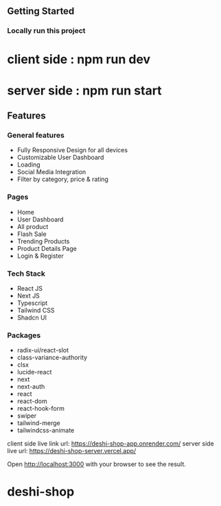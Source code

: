 

## Getting Started


### Locally run this project
# client side : npm run dev
# server side : npm run start

## Features

### General features

- Fully Responsive Design for all devices
- Customizable User Dashboard
- Loading
- Social Media Integration
- Filter by category, price & rating

### Pages

- Home
- User Dashboard
- All product
- Flash Sale
- Trending Products
- Product Details Page
- Login & Register

### Tech Stack

- React JS
- Next JS
- Typescript
- Tailwind CSS
- Shadcn UI

### Packages

- radix-ui/react-slot
- class-variance-authority
- clsx
- lucide-react
- next
- next-auth
- react
- react-dom
- react-hook-form
- swiper
- tailwind-merge
- tailwindcss-animate


client side live link url: https://deshi-shop-app.onrender.com/
server side live url: https://deshi-shop-server.vercel.app/



Open [http://localhost:3000](http://localhost:3000) with your browser to see the result.



# deshi-shop
